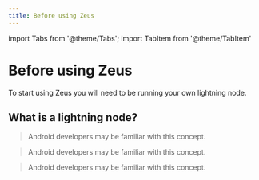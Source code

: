 ```yaml
---
title: Before using Zeus
---
```


import Tabs from '@theme/Tabs';
import TabItem from '@theme/TabItem'

# Before using Zeus

To start using Zeus you will need to be running your own lightning node.

## What is a lightning node?

<Tabs>

<TabItem value="LND">

> Android developers may be familiar with this concept.

</TabItem>

<TabItem value="Core Lightning">

> Android developers may be familiar with this concept.

</TabItem>

<TabItem value="Eclair">

> Android developers may be familiar with this concept.

</TabItem>

</Tabs>

